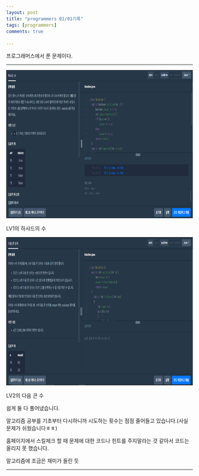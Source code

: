 ```yaml
---
layout: post
title: "programmers 02/01기록"
tags: [programmers]
comments: true

---
```


프로그래머스에서 푼 문제이다.

---

<img src="https://raw.githubusercontent.com/junghyun100/junghyun100.github.io/master/images/%ED%94%84%EB%A1%9C%EA%B7%B8%EB%9E%98%EB%A8%B8%EC%8A%A4%ED%95%98%EC%83%A4%EB%93%9C%EC%88%98.PNG" width= "950px" height ="400px" alt="My Image">

LV1의 하샤드의 수

<img src="https://raw.githubusercontent.com/junghyun100/junghyun100.github.io/master/images/%ED%94%84%EB%A1%9C%EA%B7%B8%EB%9E%98%EB%A8%B8%EC%8A%A4%EB%8B%A4%EC%9D%8C%ED%81%B0%EC%88%98.PNG" width= "950px" height ="400px" alt="My Image">

LV2의 다음 큰 수

쉽게 둘 다 풀어냈습니다.

알고리즘 공부를 기초부터 다시하니까 시도하는 횟수는 점점 줄어들고 있습니다.(사실 문제가 쉬웠습니다ㅎㅎ)

홈페이지에서 스킬체크 할 때 문제에 대한 코드나 힌트를 주지말라는 것 같아서 코드는 올리지 못 했습니다.

알고리즘에 조금은 재미가 들린 듯

---
